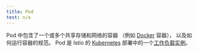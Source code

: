```yaml
---
title: Pod
test: n/a
---
```


Pod 中包含了一个或多个共享存储和网络的容器 （例如 [Docker](https://www.docker.com/) 容器），
以及如何运行容器的规范。
Pod 是 Istio 的 [Kubernetes](https://kubernetes.io/docs/concepts/workloads/pods/pod-overview/) 部署中的一个[工作负载实例](/zh/docs/reference/glossary/#workload-instance)。
